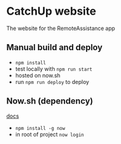 # CatchUp website
The website for the RemoteAssistance app

## Manual build and deploy
- `npm install`
- test locally with `npm run start`
- hosted on now.sh
- run `npm run deploy` to deploy

## Now.sh (dependency)
[docs](https://now.sh)

- `npm install -g now`
- in root of project `now login`
